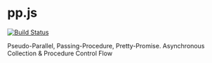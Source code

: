 pp.js
=====
[![Build Status](https://secure.travis-ci.org/VoQn/pp.js.png)](http://travis-ci.org/VoQn/pp.js)

Pseudo-Parallel, Passing-Procedure, Pretty-Promise. Asynchronous Collection &amp; Procedure Control Flow